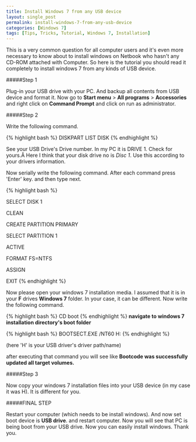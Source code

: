```yaml
---
title: Install Windows 7 from any USB device
layout: single_post
permalink: install-windows-7-from-any-usb-device
categories: [Windows 7]
tags: [Tips, Tricks, Tutorial, Windows 7, Installation]
---
```


This is a very common question for all computer users and it's even more necessary to know about to install windows on Netbook who hasn't any CD-ROM attached with Computer. So here is the tutorial you should read it completely to install windows 7 from any kinds of USB device.

#####Step 1

Plug-in your USB drive with your PC. And backup all contents from USB device and format it. Now go to **Start menu** > **All programs** > **Accessories** and right click on **Command Prompt** and click on run as administrator.

#####Step 2

Write the following command.

{% highlight bash %}
DISKPART
LIST DISK
{% endhighlight %}

See your USB Drive's Drive number. In my PC it is DRIVE 1. Check for yours.Â Here I think that your disk drive no is *Disc 1*. Use this according to your drivers information.

Now serially write the following command. After each command press 'Enter' key. and then type next.

{% highlight bash %}

SELECT DISK 1

CLEAN

CREATE PARTITION PRIMARY

SELECT PARTITION 1

ACTIVE

FORMAT FS=NTFS

ASSIGN

EXIT
{% endhighlight %}

Now please open your windows 7 installation media. I assumed that it is in your **F** drives **Windows 7** folder. In your case, it can be different. Now write the following command.

{% highlight bash %}
CD boot
{% endhighlight %}
**navigate to windows 7 installation directory's boot folder**

{% highlight bash %}
BOOTSECT.EXE /NT60 H:
{% endhighlight %}

 (here 'H' is your USB driver's driver path/name)

after executing that command you will see like **Bootcode was successfully updated all target volumes.**

#####Step 3

Now copy your windows 7 installation files into your USB device (in my case it was H). It is different for you.

#####FINAL STEP

Restart your computer (which needs to be install windows). And now set boot device is **USB drive**. and restart computer. Now you will see that PC is being boot from your USB drive. Now you can easily install windows. Thank you.

 